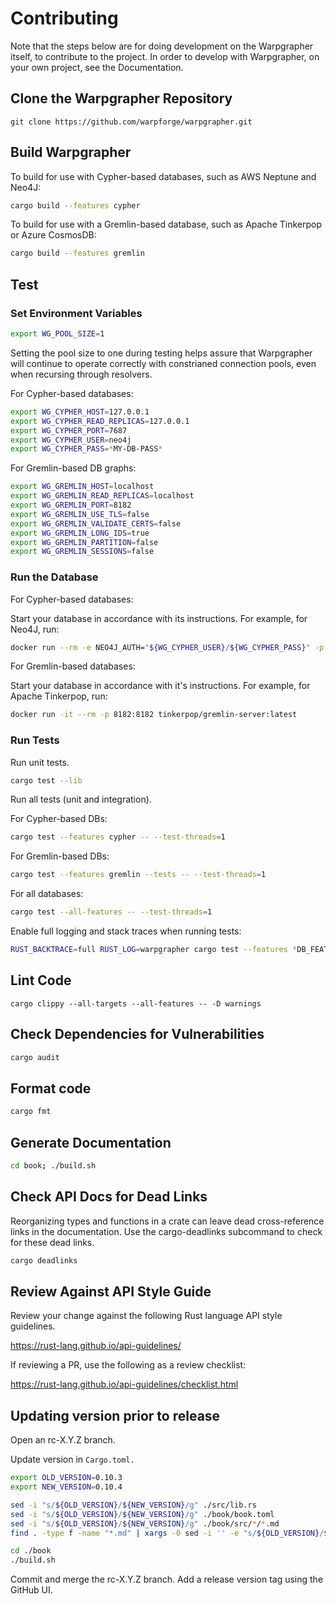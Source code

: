 # Contributing

Note that the steps below are for doing development on the Warpgrapher itself,
to contribute to the project. In order to develop with Warpgrapher, on your own
project, see the Documentation.

## Clone the Warpgrapher Repository

```
git clone https://github.com/warpforge/warpgrapher.git
```

## Build Warpgrapher

To build for use with Cypher-based databases, such as AWS Neptune and Neo4J:

```bash
cargo build --features cypher
```

To build for use with a Gremlin-based database, such as Apache Tinkerpop or Azure CosmosDB:

```bash
cargo build --features gremlin
```

## Test

### Set Environment Variables

```bash
export WG_POOL_SIZE=1
```

Setting the pool size to one during testing helps assure that Warpgrapher will continue to operate 
correctly with constrianed connection pools, even when recursing through resolvers.

For Cypher-based databases:

```bash
export WG_CYPHER_HOST=127.0.0.1
export WG_CYPHER_READ_REPLICAS=127.0.0.1
export WG_CYPHER_PORT=7687
export WG_CYPHER_USER=neo4j
export WG_CYPHER_PASS=*MY-DB-PASS*
```

For Gremlin-based DB graphs:

```bash
export WG_GREMLIN_HOST=localhost
export WG_GREMLIN_READ_REPLICAS=localhost
export WG_GREMLIN_PORT=8182
export WG_GREMLIN_USE_TLS=false
export WG_GREMLIN_VALIDATE_CERTS=false
export WG_GREMLIN_LONG_IDS=true
export WG_GREMLIN_PARTITION=false
export WG_GREMLIN_SESSIONS=false
```

### Run the Database

For Cypher-based databases:

Start your database in accordance with its instructions. For example, for Neo4J, run:

```bash
docker run --rm -e NEO4J_AUTH="${WG_CYPHER_USER}/${WG_CYPHER_PASS}" -p 7474:7474 -p 7687:7687 neo4j:4.4
```

For Gremlin-based databases:

Start your database in accordance with it's instructions.  For example, for Apache Tinkerpop, run:

```bash
docker run -it --rm -p 8182:8182 tinkerpop/gremlin-server:latest
```

### Run Tests

Run unit tests.

```bash
cargo test --lib
```

Run all tests (unit and integration).

For Cypher-based DBs:

```bash
cargo test --features cypher -- --test-threads=1
```

For Gremlin-based DBs:

```bash
cargo test --features gremlin --tests -- --test-threads=1
```

For all databases:

```bash
cargo test --all-features -- --test-threads=1
```

Enable full logging and stack traces when running tests:

```bash
RUST_BACKTRACE=full RUST_LOG=warpgrapher cargo test --features *DB_FEATURE* -- --nocapture --test-threads=1
```

## Lint Code

```
cargo clippy --all-targets --all-features -- -D warnings
```

## Check Dependencies for Vulnerabilities

```bash
cargo audit
```

## Format code

```bash
cargo fmt
```

## Generate Documentation

```bash
cd book; ./build.sh
```

## Check API Docs for Dead Links

Reorganizing types and functions in a crate can leave dead cross-reference links in the 
documentation. Use the cargo-deadlinks subcommand to check for these dead links.

```bash
cargo deadlinks
```

## Review Against API Style Guide

Review your change against the following Rust language API style guidelines.

https://rust-lang.github.io/api-guidelines/

If reviewing a PR, use the following as a review checklist:

https://rust-lang.github.io/api-guidelines/checklist.html


## Updating version prior to release

Open an rc-X.Y.Z branch.

Update version in `Cargo.toml.`

```bash
export OLD_VERSION=0.10.3
export NEW_VERSION=0.10.4
```

```bash
sed -i "s/${OLD_VERSION}/${NEW_VERSION}/g" ./src/lib.rs
sed -i "s/${OLD_VERSION}/${NEW_VERSION}/g" ./book/book.toml
sed -i "s/${OLD_VERSION}/${NEW_VERSION}/g" ./book/src/*/*.md
find . -type f -name "*.md" | xargs -0 sed -i '' -e "s/${OLD_VERSION}/${NEW_VERSION}/g"
```

```bash
cd ./book
./build.sh
```

Commit and merge the rc-X.Y.Z branch. Add a release version tag using the GitHub UI.